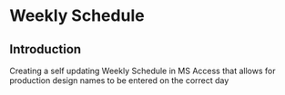 # Weekly Schedule

## Introduction

Creating a self updating Weekly Schedule in MS Access that allows for production design names to be entered on the correct day
